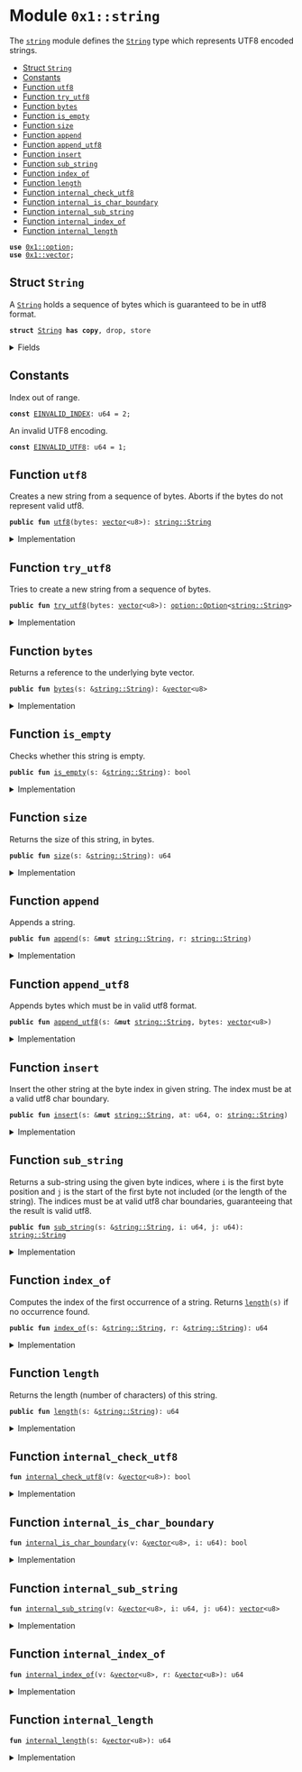 
<a name="0x1_string"></a>

# Module `0x1::string`

The <code><a href="string.md#0x1_string">string</a></code> module defines the <code><a href="string.md#0x1_string_String">String</a></code> type which represents UTF8 encoded strings.


-  [Struct `String`](#0x1_string_String)
-  [Constants](#@Constants_0)
-  [Function `utf8`](#0x1_string_utf8)
-  [Function `try_utf8`](#0x1_string_try_utf8)
-  [Function `bytes`](#0x1_string_bytes)
-  [Function `is_empty`](#0x1_string_is_empty)
-  [Function `size`](#0x1_string_size)
-  [Function `append`](#0x1_string_append)
-  [Function `append_utf8`](#0x1_string_append_utf8)
-  [Function `insert`](#0x1_string_insert)
-  [Function `sub_string`](#0x1_string_sub_string)
-  [Function `index_of`](#0x1_string_index_of)
-  [Function `length`](#0x1_string_length)
-  [Function `internal_check_utf8`](#0x1_string_internal_check_utf8)
-  [Function `internal_is_char_boundary`](#0x1_string_internal_is_char_boundary)
-  [Function `internal_sub_string`](#0x1_string_internal_sub_string)
-  [Function `internal_index_of`](#0x1_string_internal_index_of)
-  [Function `internal_length`](#0x1_string_internal_length)


<pre><code><b>use</b> <a href="option.md#0x1_option">0x1::option</a>;
<b>use</b> <a href="vector.md#0x1_vector">0x1::vector</a>;
</code></pre>



<a name="0x1_string_String"></a>

## Struct `String`

A <code><a href="string.md#0x1_string_String">String</a></code> holds a sequence of bytes which is guaranteed to be in utf8 format.


<pre><code><b>struct</b> <a href="string.md#0x1_string_String">String</a> <b>has</b> <b>copy</b>, drop, store
</code></pre>



<details>
<summary>Fields</summary>


<dl>
<dt>
<code>bytes: <a href="vector.md#0x1_vector">vector</a>&lt;u8&gt;</code>
</dt>
<dd>

</dd>
</dl>


</details>

<a name="@Constants_0"></a>

## Constants


<a name="0x1_string_EINVALID_INDEX"></a>

Index out of range.


<pre><code><b>const</b> <a href="string.md#0x1_string_EINVALID_INDEX">EINVALID_INDEX</a>: u64 = 2;
</code></pre>



<a name="0x1_string_EINVALID_UTF8"></a>

An invalid UTF8 encoding.


<pre><code><b>const</b> <a href="string.md#0x1_string_EINVALID_UTF8">EINVALID_UTF8</a>: u64 = 1;
</code></pre>



<a name="0x1_string_utf8"></a>

## Function `utf8`

Creates a new string from a sequence of bytes. Aborts if the bytes do not represent valid utf8.


<pre><code><b>public</b> <b>fun</b> <a href="string.md#0x1_string_utf8">utf8</a>(bytes: <a href="vector.md#0x1_vector">vector</a>&lt;u8&gt;): <a href="string.md#0x1_string_String">string::String</a>
</code></pre>



<details>
<summary>Implementation</summary>


<pre><code><b>public</b> <b>fun</b> <a href="string.md#0x1_string_utf8">utf8</a>(bytes: <a href="vector.md#0x1_vector">vector</a>&lt;u8&gt;): <a href="string.md#0x1_string_String">String</a> {
    <b>assert</b>!(<a href="string.md#0x1_string_internal_check_utf8">internal_check_utf8</a>(&bytes), <a href="string.md#0x1_string_EINVALID_UTF8">EINVALID_UTF8</a>);
    <a href="string.md#0x1_string_String">String</a>{bytes}
}
</code></pre>



</details>

<a name="0x1_string_try_utf8"></a>

## Function `try_utf8`

Tries to create a new string from a sequence of bytes.


<pre><code><b>public</b> <b>fun</b> <a href="string.md#0x1_string_try_utf8">try_utf8</a>(bytes: <a href="vector.md#0x1_vector">vector</a>&lt;u8&gt;): <a href="option.md#0x1_option_Option">option::Option</a>&lt;<a href="string.md#0x1_string_String">string::String</a>&gt;
</code></pre>



<details>
<summary>Implementation</summary>


<pre><code><b>public</b> <b>fun</b> <a href="string.md#0x1_string_try_utf8">try_utf8</a>(bytes: <a href="vector.md#0x1_vector">vector</a>&lt;u8&gt;): Option&lt;<a href="string.md#0x1_string_String">String</a>&gt; {
    <b>if</b> (<a href="string.md#0x1_string_internal_check_utf8">internal_check_utf8</a>(&bytes)) {
        <a href="option.md#0x1_option_some">option::some</a>(<a href="string.md#0x1_string_String">String</a>{bytes})
    } <b>else</b> {
        <a href="option.md#0x1_option_none">option::none</a>()
    }
}
</code></pre>



</details>

<a name="0x1_string_bytes"></a>

## Function `bytes`

Returns a reference to the underlying byte vector.


<pre><code><b>public</b> <b>fun</b> <a href="string.md#0x1_string_bytes">bytes</a>(s: &<a href="string.md#0x1_string_String">string::String</a>): &<a href="vector.md#0x1_vector">vector</a>&lt;u8&gt;
</code></pre>



<details>
<summary>Implementation</summary>


<pre><code><b>public</b> <b>fun</b> <a href="string.md#0x1_string_bytes">bytes</a>(s: &<a href="string.md#0x1_string_String">String</a>): &<a href="vector.md#0x1_vector">vector</a>&lt;u8&gt; {
    &s.bytes
}
</code></pre>



</details>

<a name="0x1_string_is_empty"></a>

## Function `is_empty`

Checks whether this string is empty.


<pre><code><b>public</b> <b>fun</b> <a href="string.md#0x1_string_is_empty">is_empty</a>(s: &<a href="string.md#0x1_string_String">string::String</a>): bool
</code></pre>



<details>
<summary>Implementation</summary>


<pre><code><b>public</b> <b>fun</b> <a href="string.md#0x1_string_is_empty">is_empty</a>(s: &<a href="string.md#0x1_string_String">String</a>): bool {
    <a href="vector.md#0x1_vector_is_empty">vector::is_empty</a>(&s.bytes)
}
</code></pre>



</details>

<a name="0x1_string_size"></a>

## Function `size`

Returns the size of this string, in bytes.


<pre><code><b>public</b> <b>fun</b> <a href="string.md#0x1_string_size">size</a>(s: &<a href="string.md#0x1_string_String">string::String</a>): u64
</code></pre>



<details>
<summary>Implementation</summary>


<pre><code><b>public</b> <b>fun</b> <a href="string.md#0x1_string_size">size</a>(s: &<a href="string.md#0x1_string_String">String</a>): u64 {
    <a href="vector.md#0x1_vector_length">vector::length</a>(&s.bytes)
}
</code></pre>



</details>

<a name="0x1_string_append"></a>

## Function `append`

Appends a string.


<pre><code><b>public</b> <b>fun</b> <a href="string.md#0x1_string_append">append</a>(s: &<b>mut</b> <a href="string.md#0x1_string_String">string::String</a>, r: <a href="string.md#0x1_string_String">string::String</a>)
</code></pre>



<details>
<summary>Implementation</summary>


<pre><code><b>public</b> <b>fun</b> <a href="string.md#0x1_string_append">append</a>(s: &<b>mut</b> <a href="string.md#0x1_string_String">String</a>, r: <a href="string.md#0x1_string_String">String</a>) {
    <a href="vector.md#0x1_vector_append">vector::append</a>(&<b>mut</b> s.bytes, r.bytes)
}
</code></pre>



</details>

<a name="0x1_string_append_utf8"></a>

## Function `append_utf8`

Appends bytes which must be in valid utf8 format.


<pre><code><b>public</b> <b>fun</b> <a href="string.md#0x1_string_append_utf8">append_utf8</a>(s: &<b>mut</b> <a href="string.md#0x1_string_String">string::String</a>, bytes: <a href="vector.md#0x1_vector">vector</a>&lt;u8&gt;)
</code></pre>



<details>
<summary>Implementation</summary>


<pre><code><b>public</b> <b>fun</b> <a href="string.md#0x1_string_append_utf8">append_utf8</a>(s: &<b>mut</b> <a href="string.md#0x1_string_String">String</a>, bytes: <a href="vector.md#0x1_vector">vector</a>&lt;u8&gt;) {
    <a href="string.md#0x1_string_append">append</a>(s, <a href="string.md#0x1_string_utf8">utf8</a>(bytes))
}
</code></pre>



</details>

<a name="0x1_string_insert"></a>

## Function `insert`

Insert the other string at the byte index in given string. The index must be at a valid utf8 char
boundary.


<pre><code><b>public</b> <b>fun</b> <a href="string.md#0x1_string_insert">insert</a>(s: &<b>mut</b> <a href="string.md#0x1_string_String">string::String</a>, at: u64, o: <a href="string.md#0x1_string_String">string::String</a>)
</code></pre>



<details>
<summary>Implementation</summary>


<pre><code><b>public</b> <b>fun</b> <a href="string.md#0x1_string_insert">insert</a>(s: &<b>mut</b> <a href="string.md#0x1_string_String">String</a>, at: u64, o: <a href="string.md#0x1_string_String">String</a>) {
    <b>let</b> bytes = &s.bytes;
    <b>assert</b>!(at &lt;= <a href="vector.md#0x1_vector_length">vector::length</a>(bytes) && <a href="string.md#0x1_string_internal_is_char_boundary">internal_is_char_boundary</a>(bytes, at), <a href="string.md#0x1_string_EINVALID_INDEX">EINVALID_INDEX</a>);
    <b>let</b> l = <a href="string.md#0x1_string_size">size</a>(s);
    <b>let</b> front = <a href="string.md#0x1_string_sub_string">sub_string</a>(s, 0, at);
    <b>let</b> end = <a href="string.md#0x1_string_sub_string">sub_string</a>(s, at, l);
    <a href="string.md#0x1_string_append">append</a>(&<b>mut</b> front, o);
    <a href="string.md#0x1_string_append">append</a>(&<b>mut</b> front, end);
    *s = front;
}
</code></pre>



</details>

<a name="0x1_string_sub_string"></a>

## Function `sub_string`

Returns a sub-string using the given byte indices, where <code>i</code> is the first byte position and <code>j</code> is the start
of the first byte not included (or the length of the string). The indices must be at valid utf8 char boundaries,
guaranteeing that the result is valid utf8.


<pre><code><b>public</b> <b>fun</b> <a href="string.md#0x1_string_sub_string">sub_string</a>(s: &<a href="string.md#0x1_string_String">string::String</a>, i: u64, j: u64): <a href="string.md#0x1_string_String">string::String</a>
</code></pre>



<details>
<summary>Implementation</summary>


<pre><code><b>public</b> <b>fun</b> <a href="string.md#0x1_string_sub_string">sub_string</a>(s: &<a href="string.md#0x1_string_String">String</a>, i: u64, j: u64): <a href="string.md#0x1_string_String">String</a> {
    <b>let</b> bytes = &s.bytes;
    <b>let</b> l = <a href="vector.md#0x1_vector_length">vector::length</a>(bytes);
    <b>assert</b>!(
        j &lt;= l && i &lt;= j && <a href="string.md#0x1_string_internal_is_char_boundary">internal_is_char_boundary</a>(bytes, i) && <a href="string.md#0x1_string_internal_is_char_boundary">internal_is_char_boundary</a>(bytes, j),
        <a href="string.md#0x1_string_EINVALID_INDEX">EINVALID_INDEX</a>
    );
    <a href="string.md#0x1_string_String">String</a>{bytes: <a href="string.md#0x1_string_internal_sub_string">internal_sub_string</a>(bytes, i, j)}
}
</code></pre>



</details>

<a name="0x1_string_index_of"></a>

## Function `index_of`

Computes the index of the first occurrence of a string. Returns <code><a href="string.md#0x1_string_length">length</a>(s)</code> if no occurrence found.


<pre><code><b>public</b> <b>fun</b> <a href="string.md#0x1_string_index_of">index_of</a>(s: &<a href="string.md#0x1_string_String">string::String</a>, r: &<a href="string.md#0x1_string_String">string::String</a>): u64
</code></pre>



<details>
<summary>Implementation</summary>


<pre><code><b>public</b> <b>fun</b> <a href="string.md#0x1_string_index_of">index_of</a>(s: &<a href="string.md#0x1_string_String">String</a>, r: &<a href="string.md#0x1_string_String">String</a>): u64 {
    <a href="string.md#0x1_string_internal_index_of">internal_index_of</a>(&s.bytes, &r.bytes)
}
</code></pre>



</details>

<a name="0x1_string_length"></a>

## Function `length`

Returns the length (number of characters) of this string.


<pre><code><b>public</b> <b>fun</b> <a href="string.md#0x1_string_length">length</a>(s: &<a href="string.md#0x1_string_String">string::String</a>): u64
</code></pre>



<details>
<summary>Implementation</summary>


<pre><code><b>public</b> <b>fun</b> <a href="string.md#0x1_string_length">length</a>(s: &<a href="string.md#0x1_string_String">String</a>): u64 {
    <a href="string.md#0x1_string_internal_length">internal_length</a>(&s.bytes)
}
</code></pre>



</details>

<a name="0x1_string_internal_check_utf8"></a>

## Function `internal_check_utf8`



<pre><code><b>fun</b> <a href="string.md#0x1_string_internal_check_utf8">internal_check_utf8</a>(v: &<a href="vector.md#0x1_vector">vector</a>&lt;u8&gt;): bool
</code></pre>



<details>
<summary>Implementation</summary>


<pre><code><b>native</b> <b>fun</b> <a href="string.md#0x1_string_internal_check_utf8">internal_check_utf8</a>(v: &<a href="vector.md#0x1_vector">vector</a>&lt;u8&gt;): bool;
</code></pre>



</details>

<a name="0x1_string_internal_is_char_boundary"></a>

## Function `internal_is_char_boundary`



<pre><code><b>fun</b> <a href="string.md#0x1_string_internal_is_char_boundary">internal_is_char_boundary</a>(v: &<a href="vector.md#0x1_vector">vector</a>&lt;u8&gt;, i: u64): bool
</code></pre>



<details>
<summary>Implementation</summary>


<pre><code><b>native</b> <b>fun</b> <a href="string.md#0x1_string_internal_is_char_boundary">internal_is_char_boundary</a>(v: &<a href="vector.md#0x1_vector">vector</a>&lt;u8&gt;, i: u64): bool;
</code></pre>



</details>

<a name="0x1_string_internal_sub_string"></a>

## Function `internal_sub_string`



<pre><code><b>fun</b> <a href="string.md#0x1_string_internal_sub_string">internal_sub_string</a>(v: &<a href="vector.md#0x1_vector">vector</a>&lt;u8&gt;, i: u64, j: u64): <a href="vector.md#0x1_vector">vector</a>&lt;u8&gt;
</code></pre>



<details>
<summary>Implementation</summary>


<pre><code><b>native</b> <b>fun</b> <a href="string.md#0x1_string_internal_sub_string">internal_sub_string</a>(v: &<a href="vector.md#0x1_vector">vector</a>&lt;u8&gt;, i: u64, j: u64): <a href="vector.md#0x1_vector">vector</a>&lt;u8&gt;;
</code></pre>



</details>

<a name="0x1_string_internal_index_of"></a>

## Function `internal_index_of`



<pre><code><b>fun</b> <a href="string.md#0x1_string_internal_index_of">internal_index_of</a>(v: &<a href="vector.md#0x1_vector">vector</a>&lt;u8&gt;, r: &<a href="vector.md#0x1_vector">vector</a>&lt;u8&gt;): u64
</code></pre>



<details>
<summary>Implementation</summary>


<pre><code><b>native</b> <b>fun</b> <a href="string.md#0x1_string_internal_index_of">internal_index_of</a>(v: &<a href="vector.md#0x1_vector">vector</a>&lt;u8&gt;, r: &<a href="vector.md#0x1_vector">vector</a>&lt;u8&gt;): u64;
</code></pre>



</details>

<a name="0x1_string_internal_length"></a>

## Function `internal_length`



<pre><code><b>fun</b> <a href="string.md#0x1_string_internal_length">internal_length</a>(s: &<a href="vector.md#0x1_vector">vector</a>&lt;u8&gt;): u64
</code></pre>



<details>
<summary>Implementation</summary>


<pre><code><b>native</b> <b>fun</b> <a href="string.md#0x1_string_internal_length">internal_length</a>(s: &<a href="vector.md#0x1_vector">vector</a>&lt;u8&gt;): u64;
</code></pre>



</details>


[//]: # ("File containing references which can be used from documentation")
